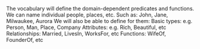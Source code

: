 The vocabulary will define the domain-dependent predicates and functions.
We can name individual people, places, etc.
Such as: John, Jane, Milwaukee, Aurora
We will also be able to define for them:
Basic types: e.g. Person, Man, Place, Company
Attributes: e.g. Rich, Beautiful, etc
Relationships: Married, LivesIn, WorksFor, etc
Functions: WifeOf,  FounderOf, etc
